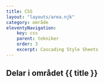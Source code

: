 ```yaml
---
title: CSS
layout: "layouts/area.njk"
category: område
eleventyNavigation:
    key: css
    parent: tekniker
    order: 3
    excerpt: Cascading Style Sheets
---
```

## Delar i området {{ title }}